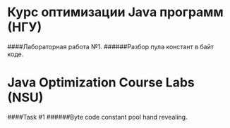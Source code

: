 # Курс оптимизации Java программ (НГУ)
####Лабораторная работа №1.
######Разбор пула констант в байт коде.

# Java Optimization Course Labs (NSU)
####Task #1
######Byte code constant pool hand revealing.

